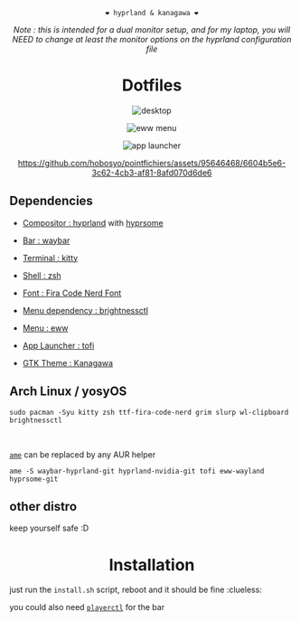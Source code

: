 <div align="justify">

<div align="center">

```
❤️ hyprland & kanagawa ❤️
```

*Note : this is intended for a dual monitor setup, and for my laptop, you will NEED to change at least the monitor options on the hyprland configuration file*

  # Dotfiles

![desktop](https://media.discordapp.net/attachments/635625917623828520/1125773964921278517/image.png?width=1129&height=636)

![eww menu](https://media.discordapp.net/attachments/635625917623828520/1125773965340721152/image.png?width=1129&height=636)

![app launcher](https://media.discordapp.net/attachments/635625917623828520/1125773965768532009/image.png?width=1129&height=636)


https://github.com/hobosyo/pointfichiers/assets/95646468/6604b5e6-3c62-4cb3-af81-8afd070d6de6


</div>
</div>

## Dependencies

- [Compositor : hyprland](https://hyprland.org/) with [hyprsome](https://github.com/sopa0/hyprsome)

- [Bar : waybar](https://github.com/Alexays/Waybar)

- [Terminal : kitty](https://sw.kovidgoyal.net/kitty)

- [Shell : zsh](https://www.zsh.org/)

- [Font : Fira Code Nerd Font](https://github.com/ryanoasis/nerd-fonts/tree/master/patched-fonts/FiraCode)

- [Menu dependency : brightnessctl](https://github.com/Hummer12007/brightnessctl)

- [Menu : eww](https://github.com/elkowar/eww)

- [App Launcher : tofi](https://github.com/philj56/tofi)

- [GTK Theme : Kanagawa](https://github.com/Fausto-Korpsvart/Kanagawa-GKT-Theme)

## Arch Linux / yosyOS

```
sudo pacman -Syu kitty zsh ttf-fira-code-nerd grim slurp wl-clipboard brightnessctl 
```

</br>

[``ame``](https://getcryst.al/site/docs/amethyst/getting-started) can be replaced by any AUR helper
```
ame -S waybar-hyprland-git hyprland-nvidia-git tofi eww-wayland hyprsome-git
```

## other distro

keep yourself safe :D

<div align="center">

# Installation

</div>

just run the ``install.sh`` script, reboot and it should be fine :clueless:

you could also need [``playerctl``](https://github.com/altdesktop/playerctl) for the bar

